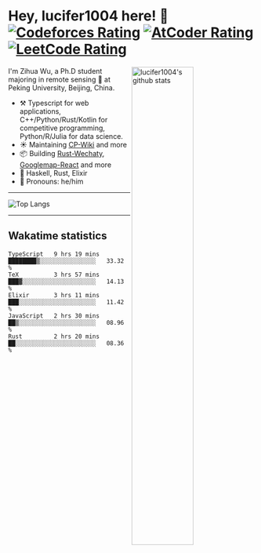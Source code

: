 # Hey, lucifer1004 here! :wave: [![Codeforces Rating](https://cp-logo.vercel.app/codeforces/lucifer1004)](https://codeforces.com/profile/lucifer1004) [![AtCoder Rating](https://cp-logo.vercel.app/atcoder/lucifer1004)](https://atcoder.jp/users/lucifer1004) [![LeetCode Rating](https://cp-logo.vercel.app/leetcode/lucifer1004)](https://leetcode-cn.com/u/lucifer1004/)

<img width="50%" align="right" alt="lucifer1004's github stats" src="https://github-readme-stats.vercel.app/api?username=lucifer1004&show_icons=true">

I'm Zihua Wu, a Ph.D student majoring in remote sensing :satellite: at Peking University, Beijing, China.

- :hammer_and_pick: Typescript for web applications, C++/Python/Rust/Kotlin for competitive programming, Python/R/Julia for data science.
- :sunny: Maintaining [CP-Wiki](https://cp-wiki.vercel.app) and more 
- :package: Building [Rust-Wechaty](https://github.com/wechaty/rust-wechaty), [Googlemap-React](https://github.com/googlemap-react/googlemap-react) and more
- :seedling: Haskell, Rust, Elixir
- :man: Pronouns: he/him

---

![Top Langs](https://github-readme-stats.vercel.app/api/top-langs/?username=lucifer1004&layout=compact)

---

## Wakatime statistics

<!--START_SECTION:waka-->
```text
TypeScript   9 hrs 19 mins   ████████▒░░░░░░░░░░░░░░░░   33.32 % 
TeX          3 hrs 57 mins   ███▓░░░░░░░░░░░░░░░░░░░░░   14.13 % 
Elixir       3 hrs 11 mins   ███░░░░░░░░░░░░░░░░░░░░░░   11.42 % 
JavaScript   2 hrs 30 mins   ██▒░░░░░░░░░░░░░░░░░░░░░░   08.96 % 
Rust         2 hrs 20 mins   ██░░░░░░░░░░░░░░░░░░░░░░░   08.36 % 
```
<!--END_SECTION:waka-->
